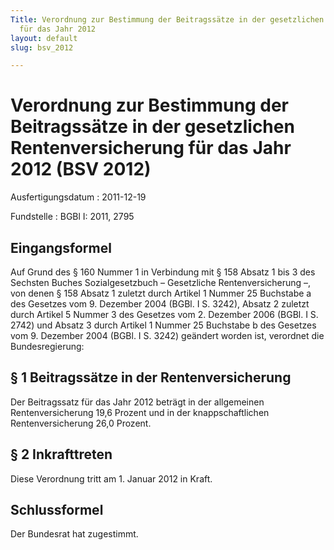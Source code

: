 ```yaml
---
Title: Verordnung zur Bestimmung der Beitragssätze in der gesetzlichen Rentenversicherung
  für das Jahr 2012
layout: default
slug: bsv_2012

---
```


# Verordnung zur Bestimmung der Beitragssätze in der gesetzlichen Rentenversicherung für das Jahr 2012 (BSV 2012)

Ausfertigungsdatum
:   2011-12-19

Fundstelle
:   BGBl I: 2011, 2795


## Eingangsformel

Auf Grund des § 160 Nummer 1 in Verbindung mit § 158 Absatz 1 bis 3
des Sechsten Buches Sozialgesetzbuch – Gesetzliche Rentenversicherung
–, von denen § 158 Absatz 1 zuletzt durch Artikel 1 Nummer 25
Buchstabe a des Gesetzes vom 9. Dezember 2004 (BGBl. I S. 3242),
Absatz 2 zuletzt durch Artikel 5 Nummer 3 des Gesetzes vom 2. Dezember
2006 (BGBl. I S. 2742) und Absatz 3 durch Artikel 1 Nummer 25
Buchstabe b des Gesetzes vom 9. Dezember 2004 (BGBl. I S. 3242)
geändert worden ist, verordnet die Bundesregierung:


## § 1 Beitragssätze in der Rentenversicherung

Der Beitragssatz für das Jahr 2012 beträgt in der allgemeinen
Rentenversicherung 19,6 Prozent und in der knappschaftlichen
Rentenversicherung 26,0 Prozent.


## § 2 Inkrafttreten

Diese Verordnung tritt am 1. Januar 2012 in Kraft.


## Schlussformel

Der Bundesrat hat zugestimmt.

